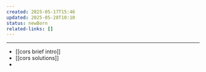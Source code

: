 ```yaml
---
created: 2025-05-17T15:46
updated: 2025-05-28T10:10
status: newBorn
related-links: []
---
```

---

- [[cors brief intro]]
- [[cors solutions]]
- 